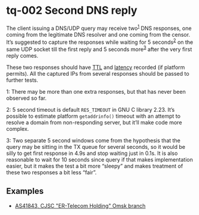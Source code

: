 # tq-002 Second DNS reply

The client issuing a DNS/UDP query may receive two<sup>[1](#fn1)</sup> DNS responses, one coming
from the legitimate DNS resolver and one coming from the censor. It’s suggested
to capture the responses while waiting for 5 seconds<sup>[2](#fn2)</sup> on the same UDP socket
till the first reply and 5 seconds more<sup>[3](#fn3)</sup> after the very first reply comes.

These two responses should have [TTL](./tq-015-packet-headers-exfiltration-with-BPF.md) and
[latency](./tq-000-timing-information-collection.md) recorded (if platform
permits). All the captured IPs from several responses should be passed to
further tests.

<a name="fn1">1</a>: There may be more than one extra responses, but that has never been observed so far.

<a name="fn2">2</a>: 5 second timeout is default `RES_TIMEOUT` in GNU C library
2.23. It’s possible to estimate platform `getaddrinfo()` timeout with an
attempt to resolve a domain from non-responding server, but it’ll make code
more complex.

<a name="fn3">3</a>: Two separate 5 second windows come from the hypothesis
that the query may be sitting in the TX queue for several seconds, so it would
be silly to get first response in 4.9s and stop waiting just in 0.1s. It is
also reasonable to wait for 10 seconds since query if that makes implementation
easier, but it makes the test a bit more “sleepy” and makes treatment of these
two responses a bit less “fair”.

## Examples
- [AS41843, CJSC "ER-Telecom Holding" Omsk branch](https://github.com/ooni/probe/issues/647#issuecomment-275999682)
